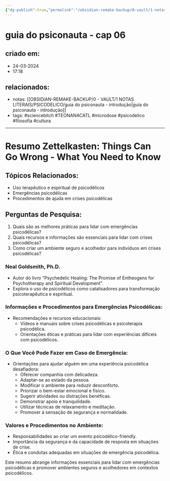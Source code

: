 ```yaml
---
{"dg-publish":true,"permalink":"/obsidian-remake-backup/0-vault/1-notas-literais/psicodelico/guia-do-psiconauta-cap-06/","tags":["sciencebitch","TEONANACATL","microdose","psicodelico","filosofia","cultura"],"dgHomeLink":true,"dgShowLocalGraph":true,"dgShowFileTree":true,"dgEnableSearch":true,"noteIcon":""}
---
```


# guia do psiconauta - cap 06

## criado em: 
- 24-03-2024
- 17:18
## relacionados:
- notas: [[OBSIDIAN-REMAKE-BACKUP/0 - VAULT/1 NOTAS LITERAIS/PSICODELICO/guia do psiconauta - introdução\|guia do psiconauta - introdução]]
- tags: #sciencebitch #TEONANACATL #microdose #psicodelico #filosofia #cultura
---
# Resumo Zettelkasten: Things Can Go Wrong - What You Need to Know

## Tópicos Relacionados:
- Uso terapêutico e espiritual de psicodélicos
- Emergências psicodélicas
- Procedimentos de ajuda em crises psicodélicas

## Perguntas de Pesquisa:
1. Quais são as melhores práticas para lidar com emergências psicodélicas?
2. Quais recursos e informações são essenciais para lidar com crises psicodélicas?
3. Como criar um ambiente seguro e acolhedor para indivíduos em crises psicodélicas?

### Neal Goldsmith, Ph.D.
- Autor do livro "Psychedelic Healing: The Promise of Entheogens for Psychotherapy and Spiritual Development".
- Explora o uso de psicodélicos como catalisadores para transformação psicoterapêutica e espiritual.

### Informações e Procedimentos para Emergências Psicodélicas:
- Recomendações e recursos educacionais:
  - Vídeos e manuais sobre crises psicodélicas e psicoterapia psicodélica.
  - Orientações éticas e práticas para lidar com experiências difíceis com psicodélicos.

### O Que Você Pode Fazer em Caso de Emergência:
- Orientações para ajudar alguém em uma experiência psicodélica desafiadora:
  - Oferecer companhia com delicadeza.
  - Adaptar-se ao estado da pessoa.
  - Modificar o ambiente para reduzir desconforto.
  - Priorizar o bem-estar emocional e físico.
  - Sugerir atividades ou distrações benéficas.
  - Demonstrar apoio e tranquilidade.
  - Utilizar técnicas de relaxamento e meditação.
  - Promover a sensação de segurança e normalidade.

### Valores e Procedimentos no Ambiente:
- Responsabilidades ao criar um evento psicodélico-friendly.
- Importância da segurança e da capacidade de resposta em situações de crise.
- Ética e condutas adequadas em situações de emergência psicodélica.

Este resumo abrange informações essenciais para lidar com emergências psicodélicas e promover ambientes seguros e acolhedores em contextos psicodélicos.